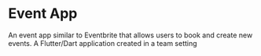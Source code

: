 # Event App

An event app similar to Eventbrite that allows users to book and create new events. A Flutter/Dart application created in a team setting
